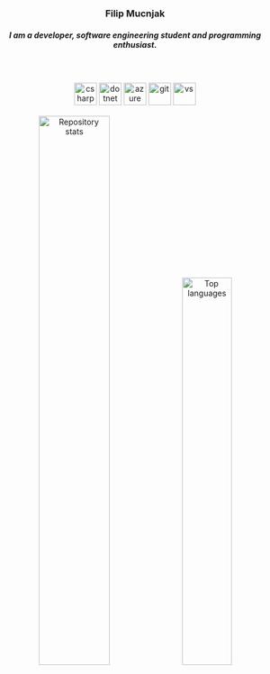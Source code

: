 <h3 align="center">Filip Mucnjak</h3>
<h5 align="center">I am a developer, software engineering student and programming enthusiast.</h5>
<br/>
<p align="center">
  <img src="https://cdn.jsdelivr.net/gh/devicons/devicon/icons/csharp/csharp-original.svg" alt="csharp" width="40" style="margin: 5 0;" />
  <img src="https://cdn.jsdelivr.net/gh/devicons/devicon/icons/dotnetcore/dotnetcore-original.svg" alt="dotnet core" width="40" />  
  <img src="https://cdn.jsdelivr.net/gh/devicons/devicon/icons/azure/azure-original.svg" alt="azure" width="40" />  
  <img src="https://cdn.jsdelivr.net/gh/devicons/devicon/icons/git/git-original.svg" alt="git" width="40" />
  <img src="https://cdn.jsdelivr.net/gh/devicons/devicon/icons/visualstudio/visualstudio-plain.svg" alt="vs" width="40" />
</p>

<div align="center">
  <img src="https://github-readme-stats.vercel.app/api?username=mucnjakf&count_private=true&show_icons=true&theme=github_dark" alt="Repository stats" width="50%" />
  <img src="https://github-readme-stats.vercel.app/api/top-langs/?username=mucnjakf&layout=compact&theme=github_dark" alt="Top languages" width="42%" />
</div>
